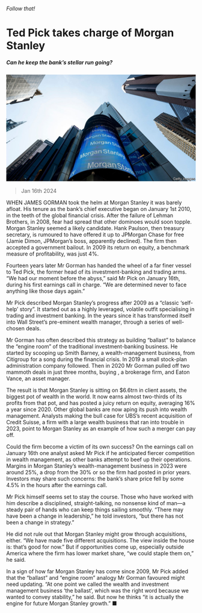 ###### Follow that!

# Ted Pick takes charge of Morgan Stanley 

##### Can he keep the bank’s stellar run going? 

![image](images/20240120_FNP505.jpg) 

> Jan 16th 2024 

WHEN JAMES GORMAN took the helm at Morgan Stanley it was barely afloat. His tenure as the bank’s chief executive began on January 1st 2010, in the teeth of the global financial crisis. After the failure of Lehman Brothers, in 2008, fear had spread that other dominoes would soon topple. Morgan Stanley seemed a likely candidate. Hank Paulson, then treasury secretary, is rumoured to have offered it up to JPMorgan Chase for free (Jamie Dimon, JPMorgan’s boss, apparently declined). The firm then accepted a government bailout. In 2009 its return on equity, a benchmark measure of profitability, was just 4%.

Fourteen years later Mr Gorman has handed the wheel of a far finer vessel to Ted Pick, the former head of its investment-banking and trading arms. “We had our moment before the abyss,” said Mr Pick on January 16th, during his first earnings call in charge. “We are determined never to face anything like those days again.”

Mr Pick described Morgan Stanley’s progress after 2009 as a “classic ‘self-help’ story”. It started out as a highly leveraged, volatile outfit specialising in trading and investment banking. In the years since it has transformed itself into Wall Street’s pre-eminent wealth manager, through a series of well-chosen deals. 

Mr Gorman has often described this strategy as building “ballast” to balance the “engine room” of the traditional investment-banking business. He started by scooping up Smith Barney, a wealth-management business, from Citigroup for a song during the financial crisis. In 2019 a small stock-plan administration company followed. Then in 2020 Mr Gorman pulled off two mammoth deals in just three months, buying , a brokerage firm, and Eaton Vance, an asset manager.

The result is that Morgan Stanley is sitting on $6.6trn in client assets, the biggest pot of wealth in the world. It now earns almost two-thirds of its profits from that pot, and has posted a juicy return on equity, averaging 16% a year since 2020. Other global banks are now aping its push into wealth management. Analysts making the bull case for UBS’s recent acquisition of Credit Suisse, a firm with a large wealth business that ran into trouble in 2023, point to Morgan Stanley as an example of how such a merger can pay off.

Could the firm become a victim of its own success? On the earnings call on January 16th one analyst asked Mr Pick if he anticipated fiercer competition in wealth management, as other banks attempt to beef up their operations. Margins in Morgan Stanley’s wealth-management business in 2023 were around 25%, a drop from the 30% or so the firm had posted in prior years. Investors may share such concerns: the bank’s share price fell by some 4.5% in the hours after the earnings call.

Mr Pick himself seems set to stay the course. Those who have worked with him describe a disciplined, straight-talking, no nonsense kind of man—a steady pair of hands who can keep things sailing smoothly. “There may have been a change in leadership,” he told investors, “but there has not been a change in strategy.”

He did not rule out that Morgan Stanley might grow through acquisitions, either. “We have made five different acquisitions. The view inside the house is: that’s good for now.” But if opportunities come up, especially outside America where the firm has lower market share, “we could staple them on,” he said.

In a sign of how far Morgan Stanley has come since 2009, Mr Pick added that the “ballast” and “engine room” analogy Mr Gorman favoured might need updating. “At one point we called the wealth and investment management business ‘the ballast’, which was the right word because we wanted to convey stability,” he said. But now he thinks “it is actually the engine for future Morgan Stanley growth.” ■


